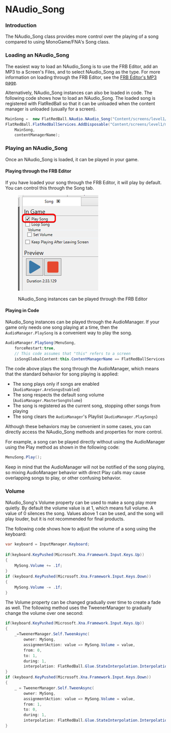 # NAudio\_Song

### Introduction

The NAudio\_Song class provides more control over the playing of a song compared to using MonoGame/FNA's Song class.&#x20;

### Loading an NAudio\_Song

The easiest way to load an NAudio\_Song is to use the FRB Editor, add an MP3 to a Screen's Files, and to select NAudio\_Song as the type. For more information on loading through the FRB Editor, see the [FRB Editor's MP3 page](../../glue-reference/files/glue-reference-mp3-file-mp3.md).

Alternatively, NAudio\_Song instances can also be loaded in code. The following code shows how to load an NAudio\_Song. The loaded song is registered with FlatRedBall so that it can be unloaded when the content manager is unloaded (usually for a screen).

```csharp
MainSong =  new FlatRedBall.NAudio.NAudio_Song("Content/screens/level1/mainsong.mp3");
FlatRedBall.FlatRedBallServices.AddDisposable("Content/screens/level1/mainsong.mp3", 
    MainSong, 
    contentManagerName);
```

### Playing an NAudio\_Song

Once an NAudio\_Song is loaded, it can be played in your game.&#x20;

#### Playing through the FRB Editor

If you have loaded your song through the FRB Editor, it will play by default. You can control this through  the Song tab.

<figure><img src="../../.gitbook/assets/27_06 42 20.png" alt=""><figcaption><p>NAudio_Song instances can be played through the FRB Editor</p></figcaption></figure>

#### Playing in Code

NAudio\_Song instances can be played through the AudioManager. If your game only needs one song playing at a time, then the `AudioManager.PlaySong` is a convenient way to play the song.

```csharp
AudioManager.PlaySong(MenuSong, 
    forceRestart:true, 
    // This code assumes that "this" refers to a screen
    isSongGlobalContent:this.ContentManagerName == FlatRedBallServices.GlobalContentManager);
```

The code above plays the song through the AudioManager, which means that the standard behavior for song playing is applied:

* The song plays only if songs are enabled (`AudioManager.AreSongsEnabled`)
* The song respects the default song volume (`AudioManager.MasterSongVolume`)
* The song is registered as the current song, stopping other songs from playing
* The song clears the `AudioManager`'s Playlist (`AudioManager.PlaySongs`)

Although these behaviors may be convenient in some cases, you can directly access the NAudio\_Song methods and properties for more control.

For example, a song can be played directly without using the AudioManager using the Play method as shown in the following code:

```csharp
MenuSong.Play();
```

Keep in mind that the AudioManager will not be notified of the song playing, so mixing AudioManager behavior with direct Play calls may cause overlapping songs to play, or other confusing behavior.

### Volume

NAudio\_Song's Volume property can be used to make a song play more quietly. By default the volume value is at 1, which means full volume. A value of 0 silences the song. Values above 1 can be used, and the song will play louder, but it is not recommended for final products.

The following code shows how to adjust the volume of a song using the keyboard:

```csharp
var keyboard = InputManager.Keyboard;

if(keyboard.KeyPushed(Microsoft.Xna.Framework.Input.Keys.Up))
{
    MySong.Volume += .1f;
}
if (keyboard.KeyPushed(Microsoft.Xna.Framework.Input.Keys.Down))
{
    MySong.Volume -= .1f;
}
```

The Volume property can be changed gradually over time to create a fade as well. The following method uses the TweenerManager to gradually change the volume over one second:

```csharp
if(keyboard.KeyPushed(Microsoft.Xna.Framework.Input.Keys.Up))
{
    _=TweenerManager.Self.TweenAsync(
        owner: MySong,
        assignmentAction: value => MySong.Volume = value,
        from: 0,
        to: 1,
        during: 1,
        interpolation: FlatRedBall.Glue.StateInterpolation.InterpolationType.Linear);
}
if (keyboard.KeyPushed(Microsoft.Xna.Framework.Input.Keys.Down))
{
    _ = TweenerManager.Self.TweenAsync(
        owner: MySong,
        assignmentAction: value => MySong.Volume = value,
        from: 1,
        to: 0,
        during: 1,
        interpolation: FlatRedBall.Glue.StateInterpolation.InterpolationType.Linear);
}
```

